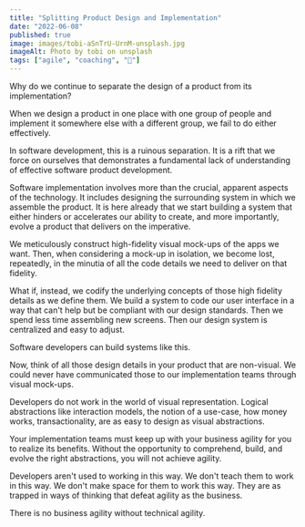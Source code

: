 ```yaml
---
title: "Splitting Product Design and Implementation"
date: "2022-06-08"
published: true
image: images/tobi-aSnTrU-UrnM-unsplash.jpg
imageAlt: Photo by tobi on unsplash
tags: ["agile", "coaching", "🍓"]
---
```


Why do we continue to separate the design of a product from its implementation?

When we design a product in one place with one group of people and implement it somewhere else with a different group, we fail to do either effectively.

In software development, this is a ruinous separation. It is a rift that we force on ourselves that demonstrates a fundamental lack of understanding of effective software product development.

Software implementation involves more than the crucial, apparent aspects of the technology. It includes designing the surrounding system in which we assemble the product. It is here already that we start building a system that either hinders or accelerates our ability to create, and more importantly, evolve a product that delivers on the imperative.

We meticulously construct high-fidelity visual mock-ups of the apps we want. Then, when considering a mock-up in isolation, we become lost, repeatedly, in the minutia of all the code details we need to deliver on that fidelity.

What if, instead, we codify the underlying concepts of those high fidelity details as we define them. We build a system to code our user interface in a way that can't help but be compliant with our design standards. Then we spend less time assembling new screens. Then our design system is centralized and easy to adjust.

Software developers can build systems like this.

Now, think of all those design details in your product that are non-visual. We could never have communicated those to our implementation teams through visual mock-ups.

Developers do not work in the world of visual representation. Logical abstractions like interaction models, the notion of a use-case, how money works, transactionality, are as easy to design as visual abstractions.

Your implementation teams must keep up with your business agility for you to realize its benefits. Without the opportunity to comprehend, build, and evolve the right abstractions, you will not achieve agility.

Developers aren't used to working in this way. We don't teach them to work in this way. We don't make space for them to work this way. They are as trapped in ways of thinking that defeat agility as the business.

There is no business agility without technical agility.
